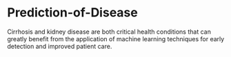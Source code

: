 # Prediction-of-Disease
Cirrhosis and kidney disease are both critical health conditions that can greatly benefit from the application of machine learning techniques for early detection and improved patient care.

